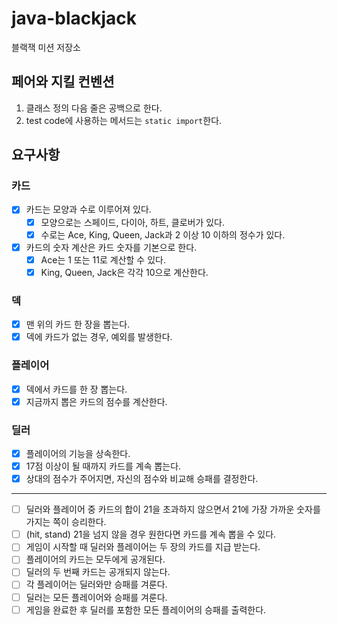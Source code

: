 # java-blackjack

블랙잭 미션 저장소

## 페어와 지킬 컨벤션
1. 클래스 정의 다음 줄은 공백으로 한다.
2. test code에 사용하는 메서드는 `static import`한다.

## 요구사항
### 카드
- [x] 카드는 모양과 수로 이루어져 있다.
  - [x] 모양으로는 스페이드, 다이아, 하트, 클로버가 있다.
  - [x] 수로는 Ace, King, Queen, Jack과 2 이상 10 이하의 정수가 있다.
- [x] 카드의 숫자 계산은 카드 숫자를 기본으로 한다.
  - [x] Ace는 1 또는 11로 계산할 수 있다.
  - [x] King, Queen, Jack은 각각 10으로 계산한다.
  
### 덱
- [x] 맨 위의 카드 한 장을 뽑는다.
- [x] 덱에 카드가 없는 경우, 예외를 발생한다.

### 플레이어
- [x] 덱에서 카드를 한 장 뽑는다.
- [x] 지금까지 뽑은 카드의 점수를 계산한다.

### 딜러
- [x] 플레이어의 기능을 상속한다.
- [x] 17점 이상이 될 때까지 카드를 계속 뽑는다.
- [x] 상대의 점수가 주어지면, 자신의 점수와 비교해 승패를 결정한다.

---
- [ ] 딜러와 플레이어 중 카드의 합이 21을 초과하지 않으면서 21에 가장 가까운 숫자를 가지는 쪽이 승리한다. 
- [ ] (hit, stand) 21을 넘지 않을 경우 원한다면 카드를 계속 뽑을 수 있다.
- [ ] 게임이 시작할 때 딜러와 플레이어는 두 장의 카드를 지급 받는다.
- [ ] 플레이어의 카드는 모두에게 공개된다.
- [ ] 딜러의 두 번째 카드는 공개되지 않는다.
- [ ] 각 플레이어는 딜러와만 승패를 겨룬다.
- [ ] 딜러는 모든 플레이어와 승패를 겨룬다.
- [ ] 게임을 완료한 후 딜러를 포함한 모든 플레이어의 승패를 출력한다.
